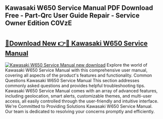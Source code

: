 ## Kawasaki W650 Service Manual PDF Download Free - Part-Qrc User Guide Repair - Service Owner Edition C0VzE

# <h2><a href="http://cf20331.oget.top/?id=Kawasaki+W650+Service+Manual">🔗Download New 👉🔴 Kawasaki W650 Service Manual</a></h2>

[![Kawasaki W650 Service Manual new download](https://i.imgur.com/5g1atiW.png)](http://cf20331.oget.top/?id=Kawasaki+W650+Service+Manual)
Explore the world of Kawasaki W650 Service Manual with this comprehensive user manual, covering all aspects of the product's features and functionality. Common Questions Kawasaki W650 Service Manual This section addresses commonly asked questions and provides helpful troubleshooting tips. Kawasaki W650 Service Manual comes with an array of advanced features, including geolocation, smart alerts, customizable themes, and multi-user access, all easily controlled through the user-friendly and intuitive interface. We're Committed to Providing Solutions Kawasaki W650 Service Manual. Our team is dedicated to resolving your concerns promptly and efficiently.
